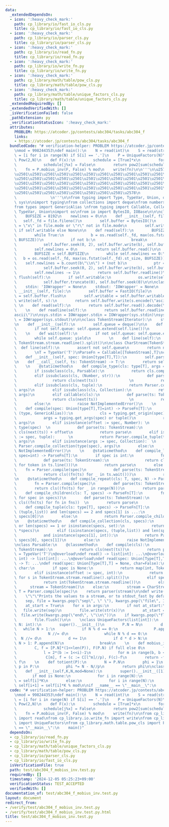 ```yaml
---
data:
  _extendedDependsOn:
  - icon: ':heavy_check_mark:'
    path: cp_library/io/fast_io_cls.py
    title: cp_library/io/fast_io_cls.py
  - icon: ':heavy_check_mark:'
    path: cp_library/io/parser_cls.py
    title: cp_library/io/parser_cls.py
  - icon: ':heavy_check_mark:'
    path: cp_library/io/read_fn.py
    title: cp_library/io/read_fn.py
  - icon: ':heavy_check_mark:'
    path: cp_library/io/write_fn.py
    title: cp_library/io/write_fn.py
  - icon: ':heavy_check_mark:'
    path: cp_library/math/table/pow_cls.py
    title: cp_library/math/table/pow_cls.py
  - icon: ':heavy_check_mark:'
    path: cp_library/math/table/unique_factors_cls.py
    title: cp_library/math/table/unique_factors_cls.py
  _extendedRequiredBy: []
  _extendedVerifiedWith: []
  _isVerificationFailed: false
  _pathExtension: py
  _verificationStatusIcon: ':heavy_check_mark:'
  attributes:
    PROBLEM: https://atcoder.jp/contests/abc304/tasks/abc304_f
    links:
    - https://atcoder.jp/contests/abc304/tasks/abc304_f
  bundledCode: "# verification-helper: PROBLEM https://atcoder.jp/contests/abc304/tasks/abc304_f\n\
    \nmod = 998244353\ndef main():\n    N = read(int)\n    S = read(str)\n\n    work\
    \ = [i for i in range(N) if S[i] == '.']\n    P = UniqueFactors(N)\n    pow2 =\
    \ Pow(2,N)\n    def F(x):\n        schedule = [True]*x\n        for j in work:\n\
    \            schedule[j%x] = False\n        return pow2[sum(schedule)]\n    \n\
    \    fn = P.mobius_inv(F, False) % mod\n    write(fn)\n\n'''\n\u257A\u2501\u2501\
    \u2501\u2501\u2501\u2501\u2501\u2501\u2501\u2501\u2501\u2501\u2501\u2501\u2501\
    \u2501\u2501\u2501\u2501\u2501\u2501\u2501\u2501\u2501\u2501\u2501\u2501\u2501\
    \u2501\u2501\u2501\u2501\u2501\u2501\u2501\u2501\u2501\u2501\u2501\u2501\u2501\
    \u2501\u2501\u2501\u2501\u2501\u2501\u2501\u2501\u2501\u2501\u2501\u2501\u2501\
    \u2501\u2501\u2501\u2501\u2501\u2501\u2501\u2501\u2578\n             https://kobejean.github.io/cp-library\
    \               \n'''\n\nfrom typing import Type, TypeVar, Union, overload\nimport\
    \ sys\n\nimport typing\nfrom collections import deque\nfrom numbers import Number\n\
    from types import GenericAlias \nfrom typing import Callable, Collection, Iterator,\
    \ TypeVar, Union\nimport os\nfrom io import BytesIO, IOBase\n\n\nclass FastIO(IOBase):\n\
    \    BUFSIZE = 8192\n    newlines = 0\n\n    def __init__(self, file):\n     \
    \   self._fd = file.fileno()\n        self.buffer = BytesIO()\n        self.writable\
    \ = \"x\" in file.mode or \"r\" not in file.mode\n        self.write = self.buffer.write\
    \ if self.writable else None\n\n    def read(self):\n        BUFSIZE = self.BUFSIZE\n\
    \        while True:\n            b = os.read(self._fd, max(os.fstat(self._fd).st_size,\
    \ BUFSIZE))\n            if not b:\n                break\n            ptr = self.buffer.tell()\n\
    \            self.buffer.seek(0, 2), self.buffer.write(b), self.buffer.seek(ptr)\n\
    \        self.newlines = 0\n        return self.buffer.read()\n\n    def readline(self):\n\
    \        BUFSIZE = self.BUFSIZE\n        while self.newlines == 0:\n         \
    \   b = os.read(self._fd, max(os.fstat(self._fd).st_size, BUFSIZE))\n        \
    \    self.newlines = b.count(b\"\\n\") + (not b)\n            ptr = self.buffer.tell()\n\
    \            self.buffer.seek(0, 2), self.buffer.write(b), self.buffer.seek(ptr)\n\
    \        self.newlines -= 1\n        return self.buffer.readline()\n\n    def\
    \ flush(self):\n        if self.writable:\n            os.write(self._fd, self.buffer.getvalue())\n\
    \            self.buffer.truncate(0), self.buffer.seek(0)\n\n\nclass IOWrapper(IOBase):\n\
    \    stdin: 'IOWrapper' = None\n    stdout: 'IOWrapper' = None\n    \n    def\
    \ __init__(self, file):\n        self.buffer = FastIO(file)\n        self.flush\
    \ = self.buffer.flush\n        self.writable = self.buffer.writable\n\n    def\
    \ write(self, s):\n        return self.buffer.write(s.encode(\"ascii\"))\n   \
    \ \n    def read(self):\n        return self.buffer.read().decode(\"ascii\")\n\
    \    \n    def readline(self):\n        return self.buffer.readline().decode(\"\
    ascii\")\n\nsys.stdin = IOWrapper.stdin = IOWrapper(sys.stdin)\nsys.stdout = IOWrapper.stdout\
    \ = IOWrapper(sys.stdout)\n\n\nclass TokenStream(Iterator):\n    stream = IOWrapper.stdin\n\
    \n    def __init__(self):\n        self.queue = deque()\n\n    def __next__(self):\n\
    \        if not self.queue: self.queue.extend(self.line())\n        return self.queue.popleft()\n\
    \    \n    def wait(self):\n        if not self.queue: self.queue.extend(self.line())\n\
    \        while self.queue: yield\n        \n    def line(self):\n        return\
    \ TokenStream.stream.readline().split()\n\nclass CharStream(TokenStream):\n  \
    \  def line(self):\n        assert not self.queue\n        return next(TokenStream.stream).rstrip()\n\
    \        \nT = TypeVar('T')\nParseFn = Callable[[TokenStream],T]\nclass Parser:\n\
    \    def __init__(self, spec: Union[type[T],T]):\n        self.parse = Parser.compile(spec)\n\
    \n    def __call__(self, ts: TokenStream) -> T:\n        return self.parse(ts)\n\
    \    \n    @staticmethod\n    def compile_type(cls: type[T], args = ()) -> T:\n\
    \        if issubclass(cls, Parsable):\n            return cls.compile(*args)\n\
    \        elif issubclass(cls, (Number, str)):\n            def parse(ts: TokenStream):\n\
    \                return cls(next(ts))              \n            return parse\n\
    \        elif issubclass(cls, tuple):\n            return Parser.compile_tuple(cls,\
    \ args)\n        elif issubclass(cls, Collection):\n            return Parser.compile_collection(cls,\
    \ args)\n        elif callable(cls):\n            def parse(ts: TokenStream):\n\
    \                return cls(next(ts))              \n            return parse\n\
    \        else:\n            raise NotImplementedError()\n    \n    @staticmethod\n\
    \    def compile(spec: Union[type[T],T]=int) -> ParseFn[T]:\n        if isinstance(spec,\
    \ (type, GenericAlias)):\n            cls = typing.get_origin(spec) or spec\n\
    \            args = typing.get_args(spec) or tuple()\n            return Parser.compile_type(cls,\
    \ args)\n        elif isinstance(offset := spec, Number): \n            cls =\
    \ type(spec)  \n            def parse(ts: TokenStream):\n                return\
    \ cls(next(ts)) + offset\n            return parse\n        elif isinstance(args\
    \ := spec, tuple):      \n            return Parser.compile_tuple(type(spec),\
    \ args)\n        elif isinstance(args := spec, Collection):  \n            return\
    \ Parser.compile_collection(type(spec), args)\n        else:\n            raise\
    \ NotImplementedError()\n    \n    @staticmethod\n    def compile_line(cls: T,\
    \ spec=int) -> ParseFn[T]:\n        if spec is int:\n            fn = Parser.compile(spec)\n\
    \            def parse(ts: TokenStream):\n                return cls((int(token)\
    \ for token in ts.line()))\n            return parse\n        else:\n        \
    \    fn = Parser.compile(spec)\n            def parse(ts: TokenStream):\n    \
    \            return cls((fn(ts) for _ in ts.wait()))\n            return parse\n\
    \n    @staticmethod\n    def compile_repeat(cls: T, spec, N) -> ParseFn[T]:\n\
    \        fn = Parser.compile(spec)\n        def parse(ts: TokenStream):\n    \
    \        return cls((fn(ts) for _ in range(N)))\n        return parse\n\n    @staticmethod\n\
    \    def compile_children(cls: T, specs) -> ParseFn[T]:\n        fns = tuple((Parser.compile(spec)\
    \ for spec in specs))\n        def parse(ts: TokenStream):\n            return\
    \ cls((fn(ts) for fn in fns))  \n        return parse\n            \n    @staticmethod\n\
    \    def compile_tuple(cls: type[T], specs) -> ParseFn[T]:\n        if isinstance(specs,\
    \ (tuple,list)) and len(specs) == 2 and specs[1] is ...:\n            return Parser.compile_line(cls,\
    \ specs[0])\n        else:\n            return Parser.compile_children(cls, specs)\n\
    \n    @staticmethod\n    def compile_collection(cls, specs):\n        if not specs\
    \ or len(specs) == 1 or isinstance(specs, set):\n            return Parser.compile_line(cls,\
    \ *specs)\n        elif (isinstance(specs, (tuple,list)) and len(specs) == 2 \n\
    \            and isinstance(specs[1], int)):\n            return Parser.compile_repeat(cls,\
    \ specs[0], specs[1])\n        else:\n            raise NotImplementedError()\n\
    \nclass Parsable:\n    @classmethod\n    def compile(cls):\n        def parser(ts:\
    \ TokenStream):\n            return cls(next(ts))\n        return parser\n\nT\
    \ = TypeVar('T')\n@overload\ndef read() -> list[int]: ...\n@overload\ndef read(spec:\
    \ int) -> list[int]: ...\n@overload\ndef read(spec: Union[Type[T],T], char=False)\
    \ -> T: ...\ndef read(spec: Union[Type[T],T] = None, char=False):\n    if not\
    \ char:\n        if spec is None:\n            return map(int, TokenStream.stream.readline().split())\n\
    \        elif isinstance(offset := spec, int):\n            return [int(s)+offset\
    \ for s in TokenStream.stream.readline().split()]\n        elif spec is int:\n\
    \            return int(TokenStream.stream.readline())\n        else:\n      \
    \      stream = TokenStream()\n    else:\n        stream = CharStream()\n    parser:\
    \ T = Parser.compile(spec)\n    return parser(stream)\n\ndef write(*args, **kwargs):\n\
    \    \"\"\"Prints the values to a stream, or to stdout_fast by default.\"\"\"\n\
    \    sep, file = kwargs.pop(\"sep\", \" \"), kwargs.pop(\"file\", IOWrapper.stdout)\n\
    \    at_start = True\n    for x in args:\n        if not at_start:\n         \
    \   file.write(sep)\n        file.write(str(x))\n        at_start = False\n  \
    \  file.write(kwargs.pop(\"end\", \"\\n\"))\n    if kwargs.pop(\"flush\", False):\n\
    \        file.flush()\n\n    \nclass UniqueFactors(list[int]):\n    def __init__(P,\
    \ N: int):\n        super().__init__()\n        P.N = N\n        d = 2\n     \
    \   while N > 1:\n            if N % d == 0:\n                P.append(d)\n  \
    \              N //= d\n                while N % d == 0:\n                  \
    \  N //= d\n            d += 1\n            if d * d > N:\n                if\
    \ N > 1: P.append(N)\n                break\n    \n    def mobius_inv(P, F, full=True):\n\
    \        C, f = [P.N]*(1<<len(P)), F(P.N) if full else 0\n        for i,p in enumerate(P):\n\
    \            l = 2*(b := 1<<i)-1\n            for m in range(b, b << 1):\n   \
    \             C[m], f = (c := C[l^m]//p), F(c)-f\n        return -f if full else\
    \ f\n    \n    def totient(P):\n        N = P.N\n        phi = 1\n        for\
    \ p in P:\n            phi *= N - N//p\n        return phi\n\nclass Pow(list[int]):\n\
    \    def __init__(self,K,N,mod=None):\n        super().__init__([1]*(N+1))\n \
    \       if mod is None:\n            for i in range(N):\n                self[i+1]\
    \ = self[i]*K\n        else:\n            for i in range(N):\n               \
    \ self[i+1] = self[i]*K % mod\n\nif __name__ == \"__main__\":\n    main()\n"
  code: "# verification-helper: PROBLEM https://atcoder.jp/contests/abc304/tasks/abc304_f\n\
    \nmod = 998244353\ndef main():\n    N = read(int)\n    S = read(str)\n\n    work\
    \ = [i for i in range(N) if S[i] == '.']\n    P = UniqueFactors(N)\n    pow2 =\
    \ Pow(2,N)\n    def F(x):\n        schedule = [True]*x\n        for j in work:\n\
    \            schedule[j%x] = False\n        return pow2[sum(schedule)]\n    \n\
    \    fn = P.mobius_inv(F, False) % mod\n    write(fn)\n\nfrom cp_library.io.read_fn\
    \ import read\nfrom cp_library.io.write_fn import write\nfrom cp_library.math.table.unique_factors_cls\
    \ import UniqueFactors\nfrom cp_library.math.table.pow_cls import Pow\n\nif __name__\
    \ == \"__main__\":\n    main()"
  dependsOn:
  - cp_library/io/read_fn.py
  - cp_library/io/write_fn.py
  - cp_library/math/table/unique_factors_cls.py
  - cp_library/math/table/pow_cls.py
  - cp_library/io/parser_cls.py
  - cp_library/io/fast_io_cls.py
  isVerificationFile: true
  path: test/abc304_f_mobius_inv.test.py
  requiredBy: []
  timestamp: '2024-12-05 05:25:23+09:00'
  verificationStatus: TEST_ACCEPTED
  verifiedWith: []
documentation_of: test/abc304_f_mobius_inv.test.py
layout: document
redirect_from:
- /verify/test/abc304_f_mobius_inv.test.py
- /verify/test/abc304_f_mobius_inv.test.py.html
title: test/abc304_f_mobius_inv.test.py
---
```


